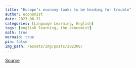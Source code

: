 ```yaml
---
title: "Europe’s economy looks to be heading for trouble"
author: economist
date: 2023-08-31
categories: [Language Learning, English]
tags: [english learning, the economist]
math: true
mermaid: true
pin: false
img_path: /assets/img/posts/202308/
---
```






[Source](https://www.economist.com/finance-and-economics/2023/08/31/europes-economy-looks-to-be-heading-for-trouble)